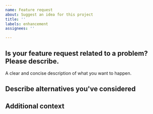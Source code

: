```yaml
---
name: Feature request
about: Suggest an idea for this project
title: ''
labels: enhancement
assignees: ''

---
```


## Is your feature request related to a problem? Please describe.
<!-- A clear and concise description of what the problem is. Ex. I'm always frustrated when [...] -->

<!-- ## Describe the solution you'd like -->
A clear and concise description of what you want to happen.

## Describe alternatives you've considered
<!-- A clear and concise description of any alternative solutions or features you've considered. -->

## Additional context
<!-- Add any other context about the feature request here. -->